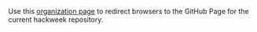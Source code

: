 Use this [organization page](https://docs.github.com/en/pages/getting-started-with-github-pages/about-github-pages#types-of-github-pages-sites)
to redirect browsers to the GitHub Page for the current hackweek repository.

